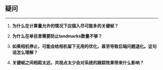 ## 疑问
---
1. **为什么在计算量允许的情况下应插入尽可能多的关键帧？**

2. **为什么在单目里需要防止landmarks数量不够？**

3. **如果相机停止，可能会给相机留下无用的优化，甚至导致后端问题退化。这句话怎么理解？**

4. **关键帧之间相距太远，共视点太少会对系统的跟踪效果带来什么影响？**

